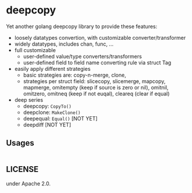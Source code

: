 # deepcopy

Yet another golang deepcopy library to provide these features:

- loosely datatypes convertion, with customizable converter/transformer
- widely datatypes, includes chan, func, ...
- full customizable
  - user-defined value/type converters/transformers
  - user-defined field to field name converting rule via struct Tag
- easily apply different strategies
  - basic strategies are: copy-n-merge, clone, 
  - strategies per struct field:
    slicecopy, slicemerge, mapcopy, mapmerge,
    omitempty (keep if source is zero or nil), omitnil, omitzero,
    omitneq (keep if not euqal), cleareq (clear if equal)
- deep series
  - deepcopy: `CopyTo()`
  - deepclone: `MakeClone()`
  - deepequal: `Equal()` [NOT YET]
  - deepdiff [NOT YET]

## Usages

```go

```

## LICENSE

under Apache 2.0.